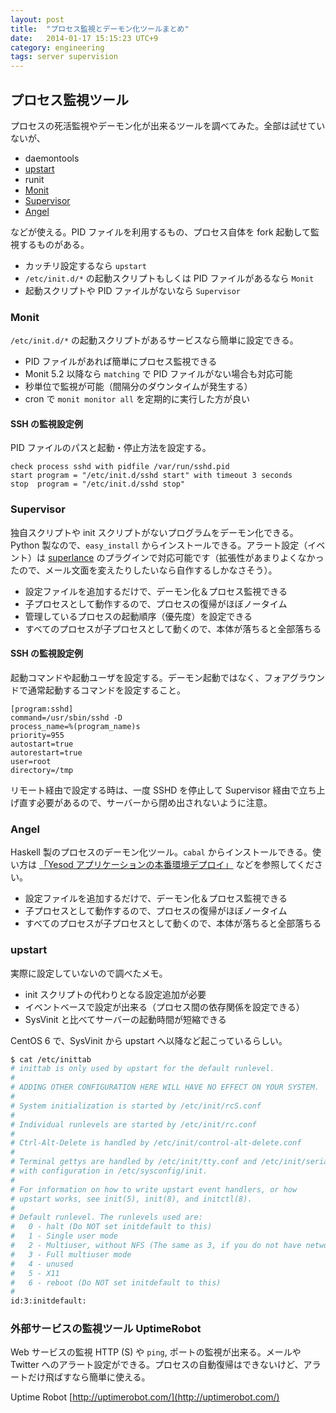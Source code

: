 ```yaml
---
layout: post
title:  "プロセス監視とデーモン化ツールまとめ"
date:   2014-01-17 15:15:23 UTC+9
category: engineering
tags: server supervision
---
```


## プロセス監視ツール

プロセスの死活監視やデーモン化が出来るツールを調べてみた。全部は試せていないが、

- daemontools
- [upstart](http://upstart.ubuntu.com/)
- runit
- [Monit](http://mmonit.com/monit/)
- [Supervisor](http://supervisord.org/)
- [Angel](https://github.com/MichaelXavier/Angel)

などが使える。PID ファイルを利用するもの、プロセス自体を fork 起動して監視するものがある。

- カッチリ設定するなら `upstart`
- `/etc/init.d/*` の起動スクリプトもしくは PID ファイルがあるなら `Monit`
- 起動スクリプトや PID ファイルがないなら `Supervisor`

### Monit

`/etc/init.d/*` の起動スクリプトがあるサービスなら簡単に設定できる。

- PID ファイルがあれば簡単にプロセス監視できる
- Monit 5.2 以降なら `matching` で PID ファイルがない場合も対応可能
- 秒単位で監視が可能（間隔分のダウンタイムが発生する）
- cron で `monit monitor all` を定期的に実行した方が良い

#### SSH の監視設定例

PID ファイルのパスと起動・停止方法を設定する。

```
check process sshd with pidfile /var/run/sshd.pid
start program = "/etc/init.d/sshd start" with timeout 3 seconds
stop  program = "/etc/init.d/sshd stop"
```

### Supervisor

独自スクリプトや init スクリプトがないプログラムをデーモン化できる。Python 製なので、`easy_install` からインストールできる。アラート設定（イベント）は [superlance](http://superlance.readthedocs.org/en/latest/index.html) のプラグインで対応可能です（拡張性があまりよくなかったので、メール文面を変えたりしたいなら自作するしかなさそう）。

- 設定ファイルを追加するだけで、デーモン化＆プロセス監視できる
- 子プロセスとして動作するので、プロセスの復帰がほぼノータイム
- 管理しているプロセスの起動順序（優先度）を設定できる
- すべてのプロセスが子プロセスとして動くので、本体が落ちると全部落ちる

#### SSH の監視設定例

起動コマンドや起動ユーザを設定する。デーモン起動ではなく、フォアグラウンドで通常起動するコマンドを設定すること。

```
[program:sshd]
command=/usr/sbin/sshd -D
process_name=%(program_name)s
priority=955
autostart=true
autorestart=true
user=root
directory=/tmp
```

リモート経由で設定する時は、一度 SSHD を停止して Supervisor 経由で立ち上げ直す必要があるので、サーバーから閉め出されないように注意。

### Angel

Haskell 製のプロセスのデーモン化ツール。`cabal` からインストールできる。使い方は [「Yesod アプリケーションの本番環境デプロイ」](http://yulii.net/entries/10) などを参照してください。

- 設定ファイルを追加するだけで、デーモン化＆プロセス監視できる
- 子プロセスとして動作するので、プロセスの復帰がほぼノータイム
- すべてのプロセスが子プロセスとして動くので、本体が落ちると全部落ちる

### upstart

実際に設定していないので調べたメモ。

- init スクリプトの代わりとなる設定追加が必要
- イベントベースで設定が出来る（プロセス間の依存関係を設定できる）
- SysVinit と比べてサーバーの起動時間が短縮できる

CentOS 6 で、SysVinit から upstart へ以降など起こっているらしい。

```sh
$ cat /etc/inittab
# inittab is only used by upstart for the default runlevel.
#
# ADDING OTHER CONFIGURATION HERE WILL HAVE NO EFFECT ON YOUR SYSTEM.
#
# System initialization is started by /etc/init/rcS.conf
#
# Individual runlevels are started by /etc/init/rc.conf
#
# Ctrl-Alt-Delete is handled by /etc/init/control-alt-delete.conf
#
# Terminal gettys are handled by /etc/init/tty.conf and /etc/init/serial.conf,
# with configuration in /etc/sysconfig/init.
#
# For information on how to write upstart event handlers, or how
# upstart works, see init(5), init(8), and initctl(8).
#
# Default runlevel. The runlevels used are:
#   0 - halt (Do NOT set initdefault to this)
#   1 - Single user mode
#   2 - Multiuser, without NFS (The same as 3, if you do not have networking)
#   3 - Full multiuser mode
#   4 - unused
#   5 - X11
#   6 - reboot (Do NOT set initdefault to this)
#
id:3:initdefault:
```

### 外部サービスの監視ツール UptimeRobot

Web サービスの監視 HTTP (S) や `ping`, ポートの監視が出来る。メールやTwitter へのアラート設定ができる。プロセスの自動復帰はできないけど、アラートだけ飛ばすなら簡単に使える。

Uptime Robot [http://uptimerobot.com/](http://uptimerobot.com/)
